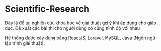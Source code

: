 # Scientific-Research

Đây là đề tài nghiên cứu khoa học về giải thuật gợi ý khi áp dụng cho giáo dục. Đề xuất các bài thi cho người dùng có cùng trình độ với nhau

Hệ thống được xây dụng bằng ReactJS, Laravel, MySQL, Java (Ngôn ngữ lập trình giải thuật).
